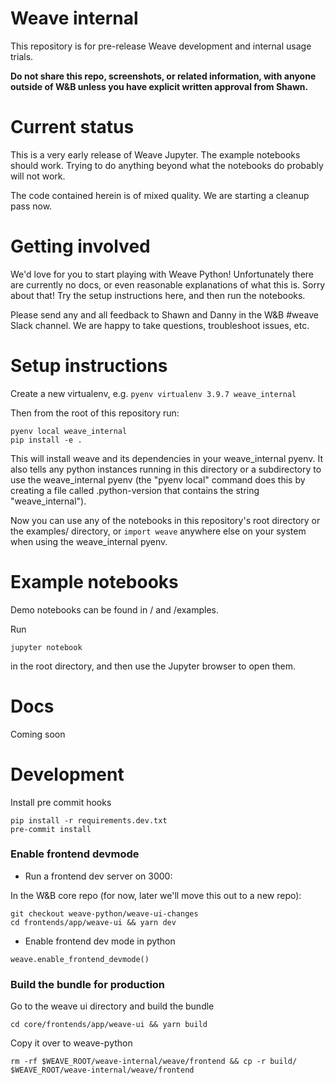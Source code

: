 # Weave internal

This repository is for pre-release Weave development and internal usage trials.

**Do not share this repo, screenshots, or related information, with anyone outside of W&B unless you have explicit written approval from Shawn.**

# Current status

This is a very early release of Weave Jupyter. The example notebooks should work. Trying to do anything beyond what the notebooks do probably will not work.

The code contained herein is of mixed quality. We are starting a cleanup pass now.

# Getting involved

We'd love for you to start playing with Weave Python! Unfortunately there are currently no docs, or even reasonable explanations of what this is. Sorry about that! Try the setup instructions here, and then run the notebooks.

Please send any and all feedback to Shawn and Danny in the W&B #weave Slack channel. We are happy to take questions, troubleshoot issues, etc.

# Setup instructions

Create a new virtualenv, e.g. `pyenv virtualenv 3.9.7 weave_internal`

Then from the root of this repository run:

```
pyenv local weave_internal
pip install -e .
```

This will install weave and its dependencies in your weave_internal pyenv. It also tells any python instances running in this directory or a subdirectory to use the weave_internal pyenv (the "pyenv local" command does this by creating a file called .python-version that contains the string "weave_internal").

Now you can use any of the notebooks in this repository's root directory or the examples/ directory, or `import weave` anywhere else on your system when using the weave_internal pyenv.

# Example notebooks

Demo notebooks can be found in / and /examples.

Run

```
jupyter notebook
```

in the root directory, and then use the Jupyter browser to open them.

# Docs

Coming soon

# Development

Install pre commit hooks

```
pip install -r requirements.dev.txt
pre-commit install
```

### Enable frontend devmode

- Run a frontend dev server on 3000:

In the W&B core repo (for now, later we'll move this out to a new repo):

```
git checkout weave-python/weave-ui-changes
cd frontends/app/weave-ui && yarn dev
```

- Enable frontend dev mode in python

```
weave.enable_frontend_devmode()
```

### Build the bundle for production

Go to the weave ui directory and build the bundle

```
cd core/frontends/app/weave-ui && yarn build
```

Copy it over to weave-python

```
rm -rf $WEAVE_ROOT/weave-internal/weave/frontend && cp -r build/ $WEAVE_ROOT/weave-internal/weave/frontend
```
